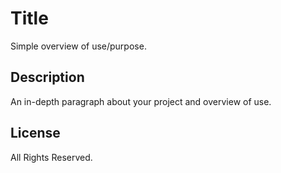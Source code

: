 # Title

Simple overview of use/purpose.

## Description

An in-depth paragraph about your project and overview of use.

## License

All Rights Reserved.

